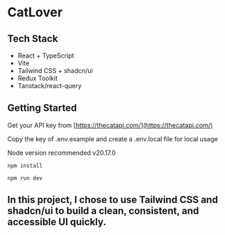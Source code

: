 # CatLover

## Tech Stack

- React + TypeScript
- Vite
- Tailwind CSS + shadcn/ui
- Redux Toolkit
- Tanstack/react-query

## Getting Started

Get your API key from [https://thecatapi.com/](https://thecatapi.com/)

Copy the key of .env.example and create a .env.local file for local usage

Node version recommended v20.17.0

```
npm install

npm run dev
```

## In this project, I chose to use Tailwind CSS and shadcn/ui to build a clean, consistent, and accessible UI quickly.
